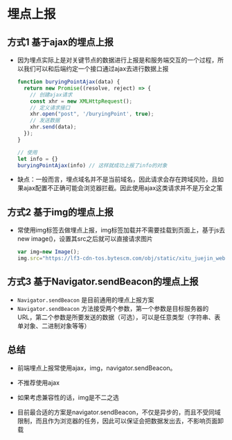 # 埋点上报

## 方式1 基于ajax的埋点上报

+ 因为埋点实际上是对关键节点的数据进行上报是和服务端交互的一个过程，所以我们可以和后端约定一个接口通过ajax去进行数据上报

  ```js
  function buryingPointAjax(data) {
    return new Promise((resolve, reject) => {
      // 创建ajax请求
      const xhr = new XMLHttpRequest();
      // 定义请求接口
      xhr.open("post", '/buryingPoint', true);
      // 发送数据
      xhr.send(data);
    });
  }

  // 使用
  let info = {}
  buryingPointAjax(info) // 这样就成功上报了info的对象
  ```

+ 缺点：一般而言，埋点域名并不是当前域名，因此请求会存在跨域风险，且如果ajax配置不正确可能会浏览器拦截。因此使用ajax这类请求并不是万全之策

## 方式2 基于img的埋点上报

+ 常使用img标签去做埋点上报，img标签加载并不需要挂载到页面上，基于js去new image()，设置其src之后就可以直接请求图片

  ```js
  var img=new Image();
  img.src="https://lf3-cdn-tos.bytescm.com/obj/static/xitu_juejin_web/img/MaskGroup.13dfc4f1.png";
  ```


## 方式3 基于Navigator.sendBeacon的埋点上报

+ `Navigator.sendBeacon` 是目前通用的埋点上报方案
+ `Navigator.sendBeacon` 方法接受两个参数，第一个参数是目标服务器的 URL，第二个参数是所要发送的数据（可选），可以是任意类型（字符串、表单对象、二进制对象等等）

## 总结

+ 前端埋点上报常使用ajax，img，navigator.sendBeacon。

+ 不推荐使用ajax

+ 如果考虑兼容性的话，img是不二之选

+ 目前最合适的方案是navigator.sendBeacon，不仅是异步的，而且不受同域限制，而且作为浏览器的任务，因此可以保证会把数据发出去，不影响页面卸载
